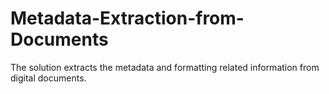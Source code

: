 # Metadata-Extraction-from-Documents
The solution extracts the metadata and formatting related information from digital documents.
